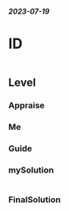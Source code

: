 ##### 2023-07-19
# ID
```

```
## Level

### Appraise

### Me



### Guide


### mySolution
```java

```
### FinalSolution
```java

```
